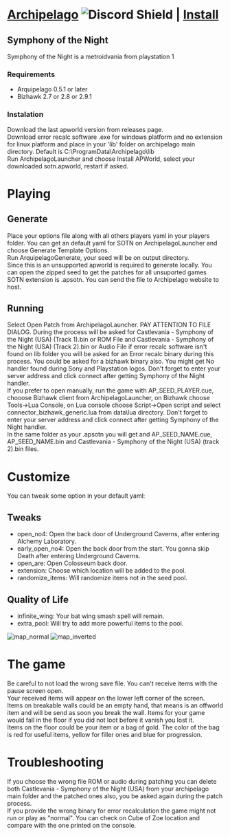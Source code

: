 # [Archipelago](https://archipelago.gg) ![Discord Shield](https://discordapp.com/api/guilds/731205301247803413/widget.png?style=shield) | [Install](https://github.com/ArchipelagoMW/Archipelago/releases)

## Symphony of the Night
Symphony of the Night is a metroidvania from playstation 1

### Requirements
* Arquipelago 0.5.1 or later
* Bizhawk 2.7 or 2.8 or 2.9.1

### Instalation
Download the last apworld version from releases page.  
Download error recalc software .exe for windows platform and no extension for linux platform and place in your 'lib' folder on archipelago main directory. Default is C:\ProgramData\Archipelago\lib  
Run ArchipelagoLauncher and choose Install APWorld, select your downloaded sotn.apworld, restart if asked.  

# Playing
## Generate
Place your options file along with all others players yaml in your players folder. You can get an default yaml for SOTN on ArchipelagoLauncher and choose Generate Template Options.  
Run ArquipelagoGenerate, your seed will be on output directory.  
Since this is an unsupported apworld is required to generate locally. You can open the zipped seed to get the patches for all unsuported games SOTN extension is .apsotn. You can send the file to Archipelago website to host.  
## Running
Select Open Patch from ArchipelagoLauncher. PAY ATTENTION TO FILE DIALOG. During the process will be asked for Castlevania - Symphony of the Night (USA) (Track 1).bin or ROM File and Castlevania - Symphony of the Night (USA) (Track 2).bin or Audio File if error recalc software isn't found on lib folder you will be asked for an Error recalc binary during this process. You could be asked for a bizhawk binary also. You might get No handler found during Sony and Playstation logos. Don't forget to enter your server address and click connect after getting Symphony of the Night handler.  
If you prefer to open manually, run the game with AP_SEED_PLAYER.cue, chooose Bizhawk client from ArchipelagoLauncher, on Bizhawk choose Tools->Lua Console, on Lua console choose Script->Open script and select connector_bizhawk_generic.lua from data\lua directory. Don't forget to enter your server address and click connect after getting Symphony of the Night handler.  
In the same folder as your .apsotn you will get and AP_SEED_NAME.cue, AP_SEED_NAME.bin and Castlevania - Symphony of the Night (USA) (track 2).bin files.  
# Customize
You can tweak some option in your default yaml:  
## Tweaks
* open_no4: Open the back door of Underground Caverns, after entering Alchemy Laboratory.
* early_open_no4: Open the back door from the start. You gonna skip Death after entering Underground Caverns.
* open_are: Open Colosseum back door.
* extension: Choose which location will be added to the pool.
* randomize_items: Will randomize items not in the seed pool.
## Quality of Life
* infinite_wing: Your bat wing smash spell will remain.
* extra_pool: Will try to add more powerful items to the pool.

![map_normal](https://github.com/user-attachments/assets/f586e1bc-9eaf-4998-83c7-5562ff30bf91)
![map_inverted](https://github.com/user-attachments/assets/bd1c6ba5-9b25-4d7a-ae1e-ee34f56e5ca3)

# The game
Be careful to not load the wrong save file. You can't receive items with the pause screen open.  
Your received items will appear on the lower left corner of the screen.  
Items on breakable walls could be an empty hand, that means is an offworld item and will be send as soon you break the wall. Items for your game would fall in the floor if you did not loot before it vanish you lost it.  
Items on the floor could be your item or a bag of gold. The color of the bag is red for useful items, yellow for filler ones and blue for progression.  

# Troubleshooting
If you choose the wrong file ROM or audio during patching you can delete both Castlevania - Symphony of the Night (USA) from your archipelago main folder and the patched ones also, you be asked again during the patch process.  
If you provide the wrong binary for error recalculation the game might not run or play as "normal". You can check on Cube of Zoe location and compare with the one printed on the console.  
